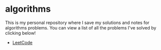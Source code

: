 # algorithms

This is my personal repository where I save my solutions and notes for algorithms problems. You can view a list of all the problems I've solved by clicking below!
- [LeetCode](./solutions/leetcode/README.md)
